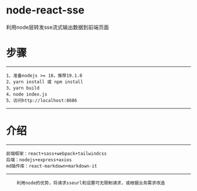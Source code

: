 # node-react-sse
利用node层转发sse流式输出数据到前端页面

# 步骤
***
	1、准备nodejs >= 18，推荐19.1.0
	2、yarn install 或 npm install
	3、yarn build
	4、node index.js
	5、访问http://localhost:8686
***

# 介绍
***
	前端框架：react+sass+webpack+tailwindcss
	后端：nodejs+express+axios
	md插件库：react-markdown+markdown-it	
***

```
	利用node的优势，将请求sseurl和设置可无限制请求，或根据业务需求改造	
```